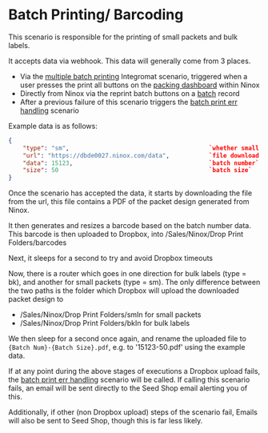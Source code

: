 # Batch Printing/ Barcoding

This scenario is responsible for the printing of small packets and bulk labels.

It accepts data via webhook. This data will generally come from 3 places.

- Via the [multiple batch printing](multipleBatchPrinting.md) Integromat scenario, triggered when a user presses the print all buttons on the [packing dashboard](../ninoxTables/packingDash.md) within Ninox
- Directly from Ninox via the reprint batch buttons on a [batch](../ninoxTables/batches.md) record
- After a previous failure of this scenario triggers the [batch print err handling](batchPrintErrHandling.md) scenario

Example data is as follows:

```json
{
    "type": "sm",                                       `whether small packet (sm) or bulk (bk)`
    "url": "https://dbde0027.ninox.com/data",           `file download url`
    "data": 15123,                                      `batch number`
    "size": 50                                          `batch size`
}
```

Once the scenario has accepted the data, it starts by downloading the file from the url, this file contains a PDF of the packet design generated from Ninox.

It then generates and resizes a barcode based on the batch number data. This barcode is then uploaded to Dropbox, into /Sales/Ninox/Drop Print Folders/barcodes

Next, it sleeps for a second to try and avoid Dropbox timeouts

Now, there is a router which goes in one direction for bulk labels (type = bk), and another for small packets (type = sm). The only difference between the two paths is the folder which Dropbox will upload the downloaded packet design to

- /Sales/Ninox/Drop Print Folders/smIn for small packets
- /Sales/Ninox/Drop Print Folders/bkIn for bulk labels

We then sleep for a second once again, and rename the uploaded file to `{Batch Num}-{Batch Size}.pdf`, e.g. to '15123-50.pdf' using the example data.

If at any point during the above stages of executions a Dropbox upload fails, the [batch print err handling](batchPrintErrHandling.md) scenario will be called. If calling this scenario fails, an email will be sent directly to the Seed Shop email alerting you of this.

Additionally, if other (non Dropbox upload) steps of the scenario fail, Emails will also be sent to Seed Shop, though this is far less likely.
